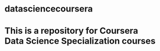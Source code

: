 datasciencecoursera
===================
# This is a repository for Coursera Data Science Specialization courses
